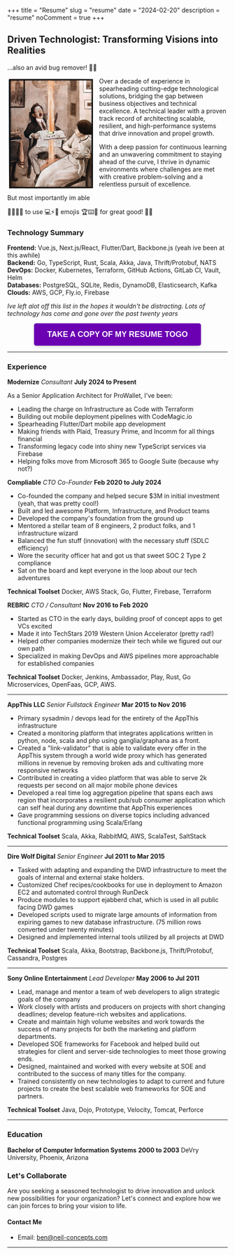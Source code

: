 +++
title = "Resume"
slug = "resume"
date = "2024-02-20"
description = "resume"
noComment = true
+++

<style>
 .thumbnail {
   max-width: 200px;
   border-radius: 8px;
   transition: filter 0.3s ease;
   margin-right:10px;
 }

 .thumbnail:hover {
   filter: brightness(1.2) saturate(1.2);
 }

.spaceship-container {
  position: fixed;
  top: 0;
  left: 0;
}

.spaceship {
  position: absolute;
  font-size: 2.5rem;
  transform: translateX(-100%);
  animation: rocket 30s linear infinite;
  cursor: crosshair;
  opacity: .88;
  z-index: 99;
}


@keyframes rocket {
  0% {
    transform: translateX(-100%);
  }
  100% {
    transform: translateX(calc(100vw + 100%)); 
  }
}

.retro-button {
  padding: 15px 30px;
  font-size: 18px;
  font-weight: bold;
  color: #fff;
  background-color: #6b00b3;
  border: none;
  border-radius: 5px;
  box-shadow: 0 4px 6px rgba(0, 0, 0, 0.1), 0 1px 3px rgba(0, 0, 0, 0.08);
  cursor: pointer;
  transition: transform 0.3s ease;
}

.retro-button:hover {
  transform: translateY(-2px);
  box-shadow: 0 6px 8px rgba(0, 0, 0, 0.1), 0 2px 4px rgba(0, 0, 0, 0.08);
}

.retro-button:active {
  transform: translateY(0);
  box-shadow: 0 4px 6px rgba(0, 0, 0, 0.1), 0 1px 3px rgba(0, 0, 0, 0.08);
}


</style>



## Driven Technologist: Transforming Visions into Realities
...also an avid bug remover! 🚫👾

<img class="thumbnail" src="/images/wild-report.jpg" width="320" align="left" /><p/>

Over a decade of experience in spearheading cutting-edge technological solutions, bridging the gap between business objectives and technical excellence. A technical leader with a proven track record of architecting scalable, resilient, and high-performance systems that drive innovation and propel growth.

With a deep passion for continuous learning and an unwavering commitment to staying ahead of the curve, I thrive in dynamic environments where challenges are met with creative problem-solving and a relentless pursuit of excellence.

But most importantly im able <br/>

🚀👩‍💻🔥 to use 💻⚡️🌟 emojis 🏆⌨️💪 for great good! 🥳🎉 

### Technology Summary

**Frontend:** Vue.js, Next.js/React, Flutter/Dart, Backbone.js (yeah ive been at this awhile)<br/>
**Backend:** Go, TypeScript, Rust, Scala, Akka, Java, Thrift/Protobuf, NATS<br/>
**DevOps:** Docker, Kubernetes, Terraform, GitHub Actions, GitLab CI, Vault, Helm<br/>
**Databases:** PostgreSQL, SQLite, Redis, DynamoDB, Elasticsearch, Kafka<br/>
**Clouds:** AWS, GCP, Fly.io, Firebase<br/>

<i>Ive left alot off this list in the hopes it wouldn't be distracting. Lots of technology has come and gone over the past twenty years</i>

<p style="text-align:center">
<button onclick="window.open('/resume.pdf', '_new')" class="retro-button" onclick="savePDF()">TAKE A COPY OF MY RESUME TOGO</button>
</p>

------
<div class="spaceship-container"></div>

### Experience

**Modernize** *Consultant* __July 2024 to Present__<br/>

As a Senior Application Architect for ProWallet, I've been:
- Leading the charge on Infrastructure as Code with Terraform
- Building out mobile deployment pipelines with CodeMagic.io
- Spearheading Flutter/Dart mobile app development
- Making friends with Plaid, Treasury Prime, and Incomm for all things financial
- Transforming legacy code into shiny new TypeScript services via Firebase
- Helping folks move from Microsoft 365 to Google Suite (because why not?)

**Compliable** *CTO Co-Founder* __Feb 2020 to July 2024__<br/>

- Co-founded the company and helped secure $3M in initial investment (yeah, that was pretty cool!)
- Built and led awesome Platform, Infrastructure, and Product teams
- Developed the company's foundation from the ground up
- Mentored a stellar team of 8 engineers, 2 product folks, and 1 infrastructure wizard
- Balanced the fun stuff (innovation) with the necessary stuff (SDLC efficiency)
- Wore the security officer hat and got us that sweet SOC 2 Type 2 compliance
- Sat on the board and kept everyone in the loop about our tech adventures

**Technical Toolset** Docker, AWS Stack, Go, Flutter, Firebase, Terraform

**REBRIC** *CTO / Consultant* __Nov 2016 to Feb 2020__ <br/>

- Started as CTO in the early days, building proof of concept apps to get VCs excited
- Made it into TechStars 2019 Western Union Accelerator (pretty rad!)
- Helped other companies modernize their tech while we figured out our own path
- Specialized in making DevOps and AWS pipelines more approachable for established companies

**Technical Toolset** Docker, Jenkins, Ambassador, Play, Rust, Go Microservices, OpenFaas, GCP, AWS.

------
**AppThis LLC** *Senior Fullstack Engineer* __Mar 2015 to Nov 2016__ <br/>

- Primary sysadmin / devops lead for the entirety of the AppThis infrastructure
- Created a monitoring platform that integrates applications written in python, node, scala and php using ganglia/graphana as a front.
- Created a "link-validator" that is able to validate every offer in the AppThis system through a world wide proxy which has generated millions in revenue by removing broken ads and cultivating more responsive networks
- Contributed in creating a video platform that was able to serve 2k requests per second on all major mobile phone devices
- Developed a real time log aggregation pipeline that spans each aws region that incorporates a resilient pub/sub consumer application which can self heal during any downtime that AppThis experiences
- Gave programming sessions on diverse topics including advanced functional programming using Scala/Erlang

**Technical Toolset** Scala, Akka, RabbitMQ, AWS, ScalaTest, SaltStack

------
**Dire Wolf Digital** *Senior Engineer* __Jul 2011 to Mar 2015__ <br/>

- Tasked with adapting and expanding the DWD infrastructure to meet the goals of internal and external stake holders.
- Customized Chef recipes/cookbooks for use in deployment to Amazon EC2 and automated control through RunDeck
- Produce modules to support ejabberd chat, which is used in all public facing DWD games
- Developed scripts used to migrate large amounts of information from expiring games to new database infrastructure. (75 million rows converted under twenty minutes)
- Designed and implemented internal tools utilized by all projects at DWD

**Technical Toolset** Scala, Akka, Bootstrap, Backbone.js, Thrift/Protobuf, Cassandra, Postgres

------
**Sony Online Entertainment** *Lead Developer* __May 2006 to Jul 2011__ <br/>

- Lead, manage and mentor a team of web developers to align strategic goals of the company
- Work closely with artists and producers on projects with short changing deadlines; develop feature-rich websites and applications.
- Create and maintain high volume websites and work towards the success of many projects for both the marketing and platform departments.
- Developed SOE frameworks for Facebook and helped build out strategies for client and server-side technologies to meet those growing ends.
- Designed, maintained and worked with every website at SOE and contributed to the success of many titles for the company.
- Trained consistently on new technologies to adapt to current and future projects to create the best scalable web frameworks for SOE and partners.

**Technical Toolset** Java, Dojo, Prototype, Velocity, Tomcat, Perforce

------

### Education

**Bachelor of Computer Information Systems** __2000 to 2003__
DeVry University, Phoenix, Arizona


### Let's Collaborate

Are you seeking a seasoned technologist to drive innovation and unlock new possibilities for your organization? Let's connect and explore how we can join forces to bring your vision to life.

#### Contact Me

- Email: [ben@neil-concepts.com](mailto:ben@neil-concepts.com)


---

<script>
function explodeSpaceship(event) {
  const spaceship = event.target;
  spaceship.textContent = '💥';

  setTimeout(() => {
    spaceship.remove();
  }, 1000);
}

function createSpaceships(count) {
  const container = document.querySelector('.spaceship-container');

  for (let i = 0; i < count; i++) {
    const spaceship = document.createElement('div');
    spaceship.className = 'spaceship';
    spaceship.textContent = '👾';
    container.appendChild(spaceship);

    spaceship.style.top = `${Math.random() * 80}vh`;
    spaceship.style.animationDelay = `${Math.random() * 10}s`;

    spaceship.addEventListener('click', explodeSpaceship);
  }
}


createSpaceships(5);

</script>
